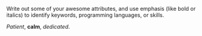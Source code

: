 Write out some of your awesome attributes, and use emphasis (like bold or italics) to identify keywords, programming languages, or skills. 

_Patient_, **calm**, _dedicated_.

